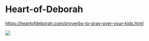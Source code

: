 # Heart-of-Deborah
https://heartofdeborah.com/proverbs-to-pray-over-your-kids.html

![](https://encrypted-tbn0.gstatic.com/images?q=tbn:ANd9GcTuTA2z904RX34OOhWiT6cdb9yVtMJk8_iH5hAwvoRFGxRQEnKh)

